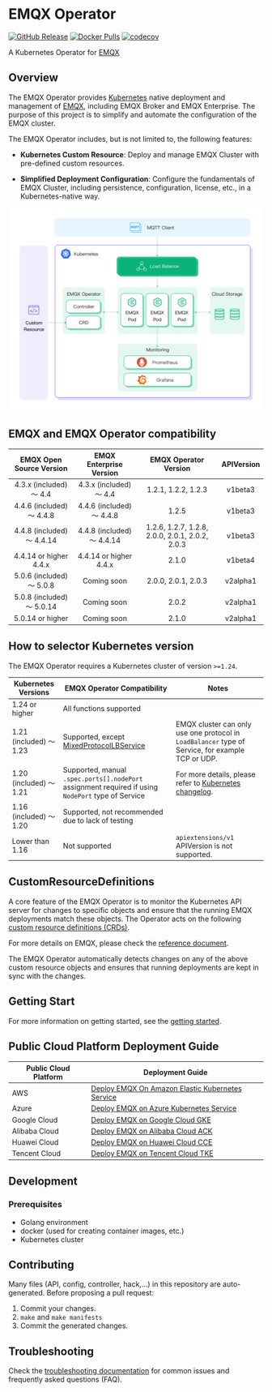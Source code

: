 # EMQX Operator

[![GitHub Release](https://img.shields.io/github/release/emqx/emqx-operator?color=brightgreen)](https://github.com/emqx/emqx-operator/releases)
[![Docker Pulls](https://img.shields.io/docker/pulls/emqx/emqx-operator-controller)](https://hub.docker.com/r/emqx/emqx-operator-controller)
[![codecov](https://codecov.io/gh/emqx/emqx-operator/branch/main/graph/badge.svg?token=RNMH7K52JZ)](https://codecov.io/gh/emqx/emqx-operator)

A Kubernetes Operator for [EMQX](https://www.emqx.io)

## Overview

The EMQX Operator provides [Kubernetes](https://kubernetes.io/) native deployment and management of [EMQX](https://www.emqx.io/), including EMQX Broker and EMQX Enterprise. The purpose of this project is to simplify and automate the configuration of the EMQX cluster.

The EMQX Operator includes, but is not limited to, the following features:

* **Kubernetes Custom Resource**: Deploy and manage EMQX Cluster with pre-defined custom resources.

* **Simplified Deployment Configuration**: Configure the fundamentals of EMQX Cluster, including persistence, configuration, license, etc., in a Kubernetes-native way.

![](.docs/../docs/en_US/introduction/assets/architecture.png)

## EMQX and EMQX Operator compatibility

|      EMQX Open Source Version      |      EMQX Enterprise Version      |     EMQX Operator Version                            |     APIVersion    |
|:----------------------:|:----------------------------------------------------:|:-----------------:|:-----------------:|
| 4.3.x (included) ～ 4.4 | 4.3.x (included) ～ 4.4 | 1.2.1, 1.2.2, 1.2.3                                 |  v1beta3          |
| 4.4.6 (included) ～ 4.4.8 | 4.4.6 (included) ～ 4.4.8 | 1.2.5                                                 | v1beta3          |
| 4.4.8 (included) ～ 4.4.14 | 4.4.8 (included) ～ 4.4.14 | 1.2.6, 1.2.7, 1.2.8, 2.0.0, 2.0.1, 2.0.2, 2.0.3   |  v1beta3          |
| 4.4.14 or higher 4.4.x | 4.4.14 or higher 4.4.x | 2.1.0                                                 |  v1beta4          |
| 5.0.6 (included) ～ 5.0.8 | Coming soon | 2.0.0, 2.0.1, 2.0.3                                |  v2alpha1         |
| 5.0.8 (included) ～  5.0.14 | Coming soon | 2.0.2                                                 |  v2alpha1         |
| 5.0.14 or higher | Coming soon | 2.1.0                                                 |  v2alpha1         |

## How to selector Kubernetes version

The EMQX Operator requires a Kubernetes cluster of version `>=1.24`.

| Kubernetes Versions     | EMQX Operator Compatibility                                  | Notes                                                        |
| ----------------------- | ------------------------------------------------------------ | ------------------------------------------------------------ |
| 1.24 or higher          | All functions supported                                      |                                                              |
| 1.21 (included) ～ 1.23 | Supported, except [MixedProtocolLBService](https://kubernetes.io/docs/reference/command-line-tools-reference/feature-gates/) | EMQX cluster can only use one protocol in `LoadBalancer` type of Service, for example TCP or UDP. |
| 1.20 (included) ～ 1.21 | Supported, manual `.spec.ports[].nodePort` assignment required if using `NodePort` type of Service | For more details, please refer to [Kubernetes changelog](https://github.com/kubernetes/kubernetes/blob/master/CHANGELOG/CHANGELOG-1.20.md#bug-or-regression-4). |
| 1.16 (included) ～ 1.20 | Supported, not recommended due to lack of testing            |                                                              |
| Lower than 1.16         | Not supported                                                | `apiextensions/v1` APIVersion is not supported.               |

## CustomResourceDefinitions

A core feature of the EMQX Operator is to monitor the Kubernetes API server for changes to specific objects and ensure that the running EMQX deployments match these objects.
The Operator acts on the following [custom resource definitions (CRDs)](https://kubernetes.io/docs/tasks/access-kubernetes-api/extend-api-custom-resource-definitions/).

For more details on EMQX, please check the [reference document](https://github.com/emqx/emqx-operator/blob/main/docs/en_US/reference/v2alpha1-reference.md).

The EMQX Operator automatically detects changes on any of the above custom resource objects and ensures that running deployments are kept in sync with the changes.

## Getting Start

For more information on getting started, see the [getting started](docs/en_US/getting-started/getting-started.md).

## Public Cloud Platform Deployment Guide

|  Public Cloud Platform   | Deployment Guide                                         |
|--------------------------|----------------------------------------------------------|
|    AWS                   | [Deploy EMQX On Amazon Elastic Kubernetes Service](docs/en_US/deployment/on-aws-eks.md)       |
|    Azure                 | [Deploy EMQX on Azure Kubernetes Service](docs/en_US/deployment/on-azure-aks.md)       |
|    Google Cloud          | [Deploy EMQX on Google Cloud GKE](docs/en_US/deployment/on-gcp-gke.md)       |
|    Alibaba Cloud         | [Deploy EMQX on Alibaba Cloud ACK](docs/zh_CN/deployment/on-alibaba-cloud.md)    |
|    Huawei Cloud          | [Deploy EMQX on Huawei Cloud CCE](docs/zh_CN/deployment/on-huawei-cloud.md)           |
|    Tencent Cloud         | [Deploy EMQX on Tencent Cloud TKE](docs/zh_CN/deployment/on-tencent-cloud.md)   |


## Development

### Prerequisites

- Golang environment
- docker (used for creating container images, etc.)
- Kubernetes cluster

## Contributing
Many files (API, config, controller, hack,...) in this repository are auto-generated.
Before proposing a pull request:

1. Commit your changes.
2. `make` and `make manifests`
3. Commit the generated changes.

## Troubleshooting
Check the [troubleshooting documentation](docs/en_US/faq/faq.md) for common issues and frequently asked questions (FAQ).
